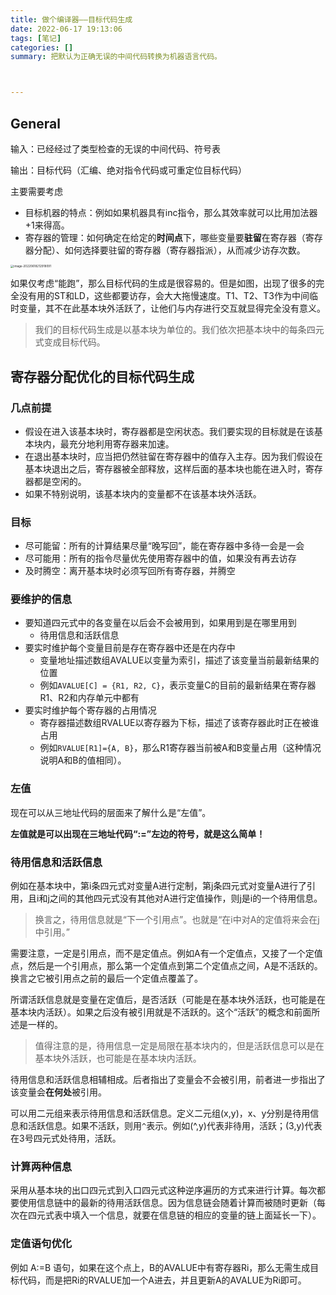 ```yaml
---
title: 做个编译器——目标代码生成
date: 2022-06-17 19:13:06
tags: [笔记]
categories: []
summary: 把默认为正确无误的中间代码转换为机器语言代码。



---
```




## General

输入：已经经过了类型检查的无误的中间代码、符号表

输出：目标代码（汇编、绝对指令代码或可重定位目标代码）

主要需要考虑

- 目标机器的特点：例如如果机器具有inc指令，那么其效率就可以比用加法器+1来得高。
- 寄存器的管理：如何确定在给定的**时间点**下，哪些变量要**驻留**在寄存器（寄存器分配）、如何选择要驻留的寄存器（寄存器指派），从而减少访存次数。

<img src="https://linton-pics.oss-cn-beijing.aliyuncs.com/uPic/image-20220618212918091.png" alt="image-20220618212918091" style="zoom: 33%;" />

如果仅考虑“能跑”，那么目标代码的生成是很容易的。但是如图，出现了很多的完全没有用的ST和LD，这些都要访存，会大大拖慢速度。T1、T2、T3作为中间临时变量，其不在此基本块外活跃了，让他们与内存进行交互就显得完全没有意义。

> 我们的目标代码生成是以基本块为单位的。我们依次把基本块中的每条四元式变成目标代码。

##  寄存器分配优化的目标代码生成

### 几点前提

- 假设在进入该基本块时，寄存器都是空闲状态。我们要实现的目标就是在该基本块内，最充分地利用寄存器来加速。
- 在退出基本块时，应当把仍然驻留在寄存器中的值存入主存。因为我们假设在基本块退出之后，寄存器被全部释放，这样后面的基本块也能在进入时，寄存器都是空闲的。
- 如果不特别说明，该基本块内的变量都不在该基本块外活跃。

### 目标

- 尽可能留：所有的计算结果尽量“晚写回”，能在寄存器中多待一会是一会
- 尽可能用：所有的指令尽量优先使用寄存器中的值，如果没有再去访存
- 及时腾空：离开基本块时必须写回所有寄存器，并腾空

### 要维护的信息

- 要知道四元式中的各变量在以后会不会被用到，如果用到是在哪里用到
	- 待用信息和活跃信息
- 要实时维护每个变量目前是存在寄存器中还是在内存中
	- 变量地址描述数组AVALUE以变量为索引，描述了该变量当前最新结果的位置
	- 例如`AVALUE[C] = {R1, R2, C}`，表示变量C的目前的最新结果在寄存器R1、R2和内存单元中都有
- 要实时维护每个寄存器的占用情况
	- 寄存器描述数组RVALUE以寄存器为下标，描述了该寄存器此时正在被谁占用
	- 例如`RVALUE[R1]={A, B}`，那么R1寄存器当前被A和B变量占用（这种情况说明A和B的值相同）。

### 左值

现在可以从三地址代码的层面来了解什么是“左值”。

**左值就是可以出现在三地址代码“:=”左边的符号，就是这么简单！**

### 待用信息和活跃信息

例如在基本块中，第i条四元式对变量A进行定制，第j条四元式对变量A进行了引用，且i和j之间的其他四元式没有其他对A进行定值操作，则j是i的一个待用信息。

> 换言之，待用信息就是“下一个引用点”。也就是“在i中对A的定值将来会在j中引用。”

需要注意，一定是引用点，而不是定值点。例如A有一个定值点，又接了一个定值点，然后是一个引用点，那么第一个定值点到第二个定值点之间，A是不活跃的。换言之它被引用点之前的最后一个定值点覆盖了。

所谓活跃信息就是变量在定值后，是否活跃（可能是在基本块外活跃，也可能是在基本块内活跃）。如果之后没有被引用就是不活跃的。这个“活跃”的概念和前面所述是一样的。

> 值得注意的是，待用信息一定是局限在基本块内的，但是活跃信息可以是在基本块外活跃，也可能是在基本块内活跃。

待用信息和活跃信息相辅相成。后者指出了变量会不会被引用，前者进一步指出了该变量会**在何处**被引用。

可以用二元组来表示待用信息和活跃信息。定义二元组(x,y)，x、y分别是待用信息和活跃信息。如果不活跃，则用`^`表示。例如(^,y)代表非待用，活跃；(3,y)代表在3号四元式处待用，活跃。

### 计算两种信息

采用从基本块的出口四元式到入口四元式这种逆序遍历的方式来进行计算。每次都要使用信息链中的最新的待用活跃信息。因为信息链会随着计算而被随时更新（每次在四元式表中填入一个信息，就要在信息链的相应的变量的链上面延长一下）。

### 定值语句优化

例如 A:=B 语句，如果在这个点上，B的AVALUE中有寄存器Ri，那么无需生成目标代码，而是把Ri的RVALUE加一个A进去，并且更新A的AVALUE为Ri即可。
